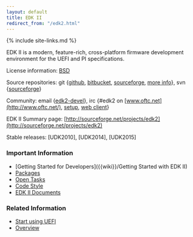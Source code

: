 ```yaml
---
layout: default
title: EDK II
redirect_from: "/edk2.html"
---
```

{% include site-links.md %}

EDK II is a modern, feature-rich, cross-platform firmware development
environment for the UEFI and PI specifications.

License information: [BSD](http://www.opensource.org/licenses/bsd-license.php)

Source repositories: git
{[github](https://github.com/tianocore/edk2),
 [bitbucket](https://bitbucket.org/tianocore/edk2),
 [sourceforge](https://sourceforge.net/p/tianocore/edk2),
 [more info]({{wiki}}/EDK2_git)},
svn
{[sourceforge](https://svn.code.sf.net/p/edk2/code/trunk/edk2)}

Community:
email {[edk2-devel]({{wiki}}/Edk2-devel)},
irc {\#edk2 on [www.oftc.net](http://www.oftc.net/),
     [setup](http://www.oftc.net/NickServ/CertFP/),
     [web client](http://webchat.oftc.net/?channels=edk2)}

<!-- Bug/feature tracking: [http://sourceforge.net/apps/trac/edk2](http://sourceforge.net/apps/trac/edk2) -->

EDK II Summary page: [http://sourceforge.net/projects/edk2](http://sourceforge.net/projects/edk2)

Stable releases: [UDK2010], [UDK2014], [UDK2015]

### <span class="mw-headline" id="Important_Information">Important Information</span>

* [Getting Started for Developers]({{wiki}}/Getting Started with EDK II)
* [Packages]({{wiki}}/EDKII_Packages)
* [Open Tasks]({{wiki}}/Tasks)
* [Code Style]({{wiki}}/Code-Style)
* <a href="{{baseurl}}/docs/EDK_II_Documents.html">EDK II Documents</a>  

### <span class="mw-headline" id="Related_Information">Related Information</span>

* [Start using UEFI]({{wiki}}/Start_using_UEFI)
* [Overview]({{wiki}}/EDK_II_Overview)
